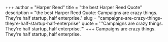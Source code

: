 +++
author = "Harper Reed"
title = "the best Harper Reed Quote"
description = "the best Harper Reed Quote: Campaigns are crazy things. They're half startup, half enterprise."
slug = "campaigns-are-crazy-things-theyre-half-startup-half-enterprise"
quote = '''Campaigns are crazy things. They're half startup, half enterprise.'''
+++
Campaigns are crazy things. They're half startup, half enterprise.
